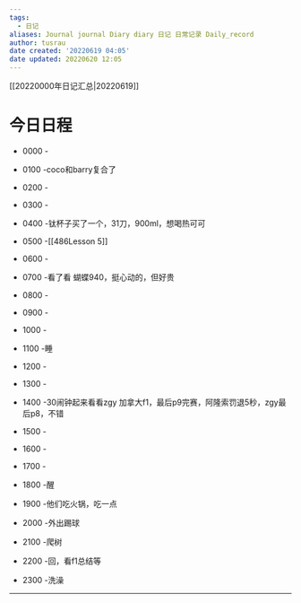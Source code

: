 ```yaml
---
tags:
  - 日记
aliases: Journal journal Diary diary 日记 日常记录 Daily_record
author: tusrau
date created: '20220619 04:05'
date updated: 20220620 12:05
---
```


[[20220000年日记汇总|20220619]]

# 今日日程

- 0000 -
- 0100 -coco和barry复合了
- 0200 -
- 0300 -
- 0400 -钛杯子买了一个，31刀，900ml，想喝热可可
- 0500 -[[486Lesson 5]]
- 0600 -
- 0700 -看了看 蝴蝶940，挺心动的，但好贵
- 0800 -

- 0900 -
- 1000 -
- 1100 -睡
- 1200 -
- 1300 -
- 1400 -30闹钟起来看看zgy 加拿大f1，最后p9完赛，阿隆索罚退5秒，zgy最后p8，不错
- 1500 -
- 1600 -
- 1700 -
- 1800 -醒

- 1900 -他们吃火锅，吃一点
- 2000 -外出踢球
- 2100 -爬树
- 2200 -回，看f1总结等
- 2300 -洗澡

---
